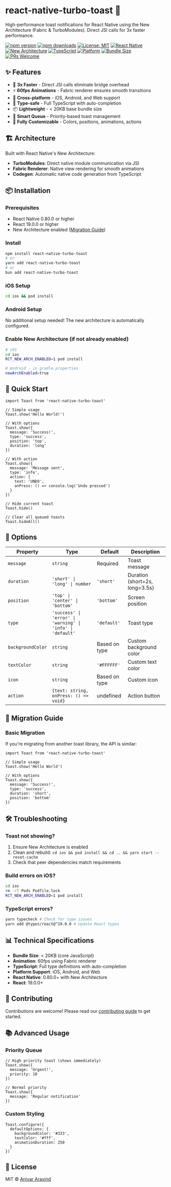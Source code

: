 # react-native-turbo-toast 🍞

High-performance toast notifications for React Native using the New Architecture (Fabric & TurboModules). Direct JSI calls for 3x faster performance.

[![npm version](https://img.shields.io/npm/v/react-native-turbo-toast.svg)](https://www.npmjs.com/package/react-native-turbo-toast)
[![npm downloads](https://img.shields.io/npm/dm/react-native-turbo-toast.svg)](https://www.npmjs.com/package/react-native-turbo-toast)
[![License: MIT](https://img.shields.io/badge/License-MIT-yellow.svg)](https://opensource.org/licenses/MIT)
[![React Native](https://img.shields.io/badge/React%20Native-0.80+-blue.svg)](https://reactnative.dev)
[![New Architecture](https://img.shields.io/badge/New%20Architecture-Ready-green.svg)](https://reactnative.dev/docs/the-new-architecture/landing-page)
[![TypeScript](https://img.shields.io/badge/TypeScript-Ready-blue.svg)](https://www.typescriptlang.org/)
[![Platform](https://img.shields.io/badge/Platform-iOS%20%7C%20Android%20%7C%20Web-lightgrey.svg)](https://reactnative.dev)
[![Bundle Size](https://img.shields.io/badge/Bundle%20Size-<20KB-brightgreen.svg)](https://bundlephobia.com/package/react-native-turbo-toast)
[![PRs Welcome](https://img.shields.io/badge/PRs-welcome-brightgreen.svg)](https://github.com/openslm-ai/react-native-turbo-toast/pulls)

## ✨ Features

- 🚀 **3x Faster** - Direct JSI calls eliminate bridge overhead
- ⚡ **60fps Animations** - Fabric renderer ensures smooth transitions
- 📱 **Cross-platform** - iOS, Android, and Web support
- 🎯 **Type-safe** - Full TypeScript with auto-completion
- 📦 **Lightweight** - < 20KB base bundle size
- 🔄 **Smart Queue** - Priority-based toast management
- 🎨 **Fully Customizable** - Colors, positions, animations, actions

## 🏗 Architecture

Built with React Native's New Architecture:
- **TurboModules**: Direct native module communication via JSI
- **Fabric Renderer**: Native view rendering for smooth animations
- **Codegen**: Automatic native code generation from TypeScript

## 📦 Installation

### Prerequisites
- React Native 0.80.0 or higher
- React 19.0.0 or higher
- New Architecture enabled ([Migration Guide](https://reactnative.dev/docs/new-architecture-intro))

### Install

```bash
npm install react-native-turbo-toast
# or
yarn add react-native-turbo-toast
# or
bun add react-native-turbo-toast
```

### iOS Setup

```bash
cd ios && pod install
```

### Android Setup

No additional setup needed! The new architecture is automatically configured.

### Enable New Architecture (if not already enabled)

```bash
# iOS
cd ios
RCT_NEW_ARCH_ENABLED=1 pod install

# Android - in gradle.properties
newArchEnabled=true
```

## 🚀 Quick Start

```tsx
import Toast from 'react-native-turbo-toast'

// Simple usage
Toast.show('Hello World!')

// With options
Toast.show({
  message: 'Success!',
  type: 'success',
  position: 'top',
  duration: 'long'
})

// With action
Toast.show({
  message: 'Message sent',
  type: 'info',
  action: {
    text: 'UNDO',
    onPress: () => console.log('Undo pressed')
  }
})

// Hide current toast
Toast.hide()

// Clear all queued toasts
Toast.hideAll()
```

## 🎨 Options

| Property | Type | Default | Description |
|----------|------|---------|-------------|
| `message` | `string` | Required | Toast message |
| `duration` | `'short' \| 'long' \| number` | `'short'` | Duration (short=2s, long=3.5s) |
| `position` | `'top' \| 'center' \| 'bottom'` | `'bottom'` | Screen position |
| `type` | `'success' \| 'error' \| 'warning' \| 'info' \| 'default'` | `'default'` | Toast type |
| `backgroundColor` | `string` | Based on type | Custom background color |
| `textColor` | `string` | `'#FFFFFF'` | Custom text color |
| `icon` | `string` | Based on type | Custom icon |
| `action` | `{text: string, onPress: () => void}` | undefined | Action button |

## 🔄 Migration Guide

### Basic Migration

If you're migrating from another toast library, the API is similar:

```tsx
import Toast from 'react-native-turbo-toast'

// Simple usage
Toast.show('Hello World')

// With options
Toast.show({
  message: 'Success!',
  type: 'success',
  duration: 'short',
  position: 'bottom'
})
```

## 🛠 Troubleshooting

### Toast not showing?
1. Ensure New Architecture is enabled
2. Clean and rebuild: `cd ios && pod install && cd .. && yarn start --reset-cache`
3. Check that peer dependencies match requirements

### Build errors on iOS?
```bash
cd ios
rm -rf Pods Podfile.lock
RCT_NEW_ARCH_ENABLED=1 pod install
```

### TypeScript errors?
```bash
yarn typecheck # Check for type issues
yarn add @types/react@^19.0.0 # Update React types
```

## 📊 Technical Specifications

- **Bundle Size**: < 20KB (core JavaScript)
- **Animation**: 60fps using Fabric renderer
- **TypeScript**: Full type definitions with auto-completion
- **Platform Support**: iOS, Android, and Web
- **React Native**: 0.80.0+ with New Architecture
- **React**: 19.0.0+

## 🤝 Contributing

Contributions are welcome! Please read our [contributing guide](CONTRIBUTING.md) to get started.

## 📚 Advanced Usage

### Priority Queue
```tsx
// High priority toast (shows immediately)
Toast.show({
  message: 'Urgent!',
  priority: 10
})

// Normal priority
Toast.show({
  message: 'Regular notification'
})
```

### Custom Styling
```tsx
Toast.configure({
  defaultOptions: {
    backgroundColor: '#333',
    textColor: '#fff',
    animationDuration: 250
  }
})
```

## 📄 License

MIT © [Anivar Aravind](https://github.com/anivar)